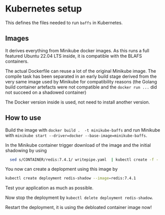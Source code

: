 # Kubernetes setup

This defines the files needed to run `baffs` in Kubernetes.

## Images

It derives everything from Minikube docker images.
As this runs a full featured Ubuntu 22.04 LTS inside,
it is compatible with the BLAFS containers.


The actual Dockerfile can reuse a lot of the original Minikube image.
The compile task has been separated in an early build stage derived
from the very same image used by Minikube for compatibility reasons
(the Golang build container artefacts were not compatible and the 
`docker run ...` did not succeed on a shadowed container)

The Docker version inside is used, not need to install another version.

## How to use

Build the image with `docker build .  -t minikube-baffs` and run Minikube
with `minikube start --driver=docker --base-image=minikube-baffs`. 

In the Minikube container trigger download of the image and the initial
shadowing  by using 

```bash
  sed s/CONTAINER/redis:7.4.1/ writepipe.yaml  | kubectl create -f -
```

You now can create a deplopment using this image by

```bash
kubectl create deployment redis-shadow --image=redis:7.4.1
```

Test your application as much as possible.

Now stop the deployment by `kubectl delete deployment redis-shadow`.

Restart the deployment, it is using the debloated container image now!
